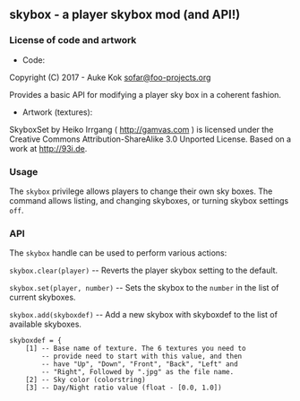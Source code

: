
## skybox - a player skybox mod (and API!)

### License of code and artwork

* Code:

Copyright (C) 2017 - Auke Kok <sofar@foo-projects.org>

Provides a basic API for modifying a player sky box in a coherent
fashion.

* Artwork (textures):

SkyboxSet by Heiko Irrgang ( http://gamvas.com ) is licensed under
the Creative Commons Attribution-ShareAlike 3.0 Unported License.
Based on a work at http://93i.de.


### Usage

The `skybox` privilege allows players to change their own sky boxes.
The command allows listing, and changing skyboxes, or turning skybox
settings `off`.

### API

The `skybox` handle can be used to perform various actions:

`skybox.clear(player)`
 -- Reverts the player skybox setting to the default.

`skybox.set(player, number)`
 -- Sets the skybox to the `number` in the list of current skyboxes.

`skybox.add(skyboxdef)`
 -- Add a new skybox with skyboxdef to the list of available skyboxes.


```
skyboxdef = {
	[1] -- Base name of texture. The 6 textures you need to
	    -- provide need to start with this value, and then
	    -- have "Up", "Down", "Front", "Back", "Left" and
	    -- "Right", Followed by ".jpg" as the file name.
	[2] -- Sky color (colorstring)
	[3] -- Day/Night ratio value (float - [0.0, 1.0])
